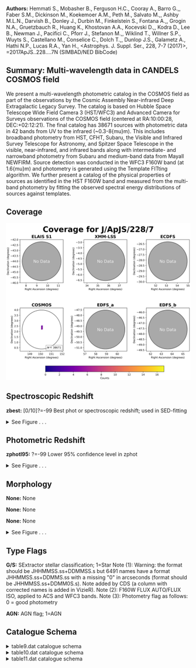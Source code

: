 

**Authors:** Hemmati S., Mobasher B., Ferguson H.C., Cooray A., Barro G.,, Faber S.M., Dickinson M., Koekemoer A.M., Peth M., Salvato M.,, Ashby M.L.N., Darvish B., Donley J., Durbin M., Finkelstein S., Fontana A.,, Grogin N.A., Gruetzbauch R., Huang K., Khostovan A.A., Kocevski D.,, Kodra D., Lee B., Newman J., Pacifici C., Pforr J., Stefanon M.,, Wiklind T., Willner S.P., Wuyts S., Castellano M., Conselice C., Dolch T.,, Dunlop J.S., Galametz A., Hathi N.P., Lucas R.A., Yan H., <Astrophys. J. Suppl. Ser., 228, 7-7 (2017)>, =2017ApJS..228....7N (SIMBAD/NED BibCode)

## Summary: Multi-wavelength data in CANDELS COSMOS field

We present a multi-wavelength photometric catalog in the COSMOS field as part of the observations by the Cosmic Assembly Near-infrared Deep Extragalactic Legacy Survey. The catalog is based on Hubble Space Telescope Wide Field Camera 3 (HST/WFC3) and Advanced Camera for Surveys observations of the COSMOS field (centered at RA:10:00:28, DEC:+02:12:21). The final catalog has 38671 sources with photometric data in 42 bands from UV to the infrared (~0.3-8{mu}m). This includes broadband photometry from HST, CFHT, Subaru, the Visible and Infrared Survey Telescope for Astronomy, and Spitzer Space Telescope in the visible, near-infrared, and infrared bands along with intermediate- and narrowband photometry from Subaru and medium-band data from Mayall NEWFIRM. Source detection was conducted in the WFC3 F160W band (at 1.6{mu}m) and photometry is generated using the Template FITting algorithm. We further present a catalog of the physical properties of sources as identified in the HST F160W band and measured from the multi-band photometry by fitting the observed spectral energy distributions of sources against templates.

## Coverage 

 

 
![](https://github.com/joshgithubbin/Sherlock-DDF/blob/main/pages/J_ApJS_228_7/im/coverage.png?raw=true)

## Spectroscopic Redshift 



**zbest:** [0/10]?=-99 Best phot or spectroscopic redshift; used in SED-fitting 




<details><summary>See Figure . . .</summary>

![](https://github.com/joshgithubbin/Sherlock-DDF/blob/main/pages/J_ApJS_228_7/im/ZSP.png?raw=true)

</details>

## Photometric Redshift 



**zphotl95:** ?=-99 Lower 95% confidence level in zphot 




<details><summary>See Figure . . .</summary>

![](https://github.com/joshgithubbin/Sherlock-DDF/blob/main/pages/J_ApJS_228_7/im//ZPH.png?raw=true)

</details>

## Morphology 



**None:** None 

**None:** None 

**None:** None 




<details><summary>See Figure . . .</summary>

![](https://github.com/joshgithubbin/Sherlock-DDF/blob/main/pages/J_ApJS_228_7/im//morphology.png?raw=true)

</details>
                      
## Type Flags 



**G/S:** SExtractor stellar classification; 1=Star Note (1): Warning: the format should be JHHMMSS.ss+DDMMSS.s but 6491 names have a format JHHMMSS.ss+DDMMS.ss with a missing "0" in arcseconds (format should be JHHMMSS.ss+DDMM0S.s). Note added by CDS (a column with corrected names is added in VizieR). Note (2): F160W FLUX AUTO/FLUX ISO, applied to ACS and WFC3 bands. Note (3): Photometry flag as follows: 0 = good photometry

**AGN:** AGN flag; 1=AGN



## Catalogue Schema 



<details>
<summary>table9.dat catalogue schema</summary>

| Bytes    | Format   | Units   | Label     | Explanations                                                                                                                                                                                                                                                                                                                                                                                                                       |
|:---------|:---------|:--------|:----------|:-----------------------------------------------------------------------------------------------------------------------------------------------------------------------------------------------------------------------------------------------------------------------------------------------------------------------------------------------------------------------------------------------------------------------------------|
| 1-   5   | I5       | ---     | Seq       | SExtractor identifier from F160W image (<[NHM2017] NNNNN> in Simbad)                                                                                                                                                                                                                                                                                                                                                               |
| 7-  27   | A21      | ---     | ---       | [CANDELS_COSMOS_F160W_]                                                                                                                                                                                                                                                                                                                                                                                                            |
| 28-  46  | A19      | ---     | ID        | IAU designation (1)                                                                                                                                                                                                                                                                                                                                                                                                                |
| 48-  57  | F10.6    | deg     | RAdeg     | Right Ascension in decimal degrees (J2000)                                                                                                                                                                                                                                                                                                                                                                                         |
| 59-  66  | F8.6     | deg     | DEdeg     | Declination in decimal degrees (J2000)                                                                                                                                                                                                                                                                                                                                                                                             |
| 68-  77  | F10.3    | uJy     | APCOR     | [-19091/102557] Aperture correction (2)                                                                                                                                                                                                                                                                                                                                                                                            |
| 79-  88  | E10.3    | uJy     | uCFHT     | [-6.1/5239] CFHT/MegaCam u band flux density                                                                                                                                                                                                                                                                                                                                                                                       |
| 90-  98  | E9.3     | uJy     | e_uCFHT   | [0.0006/1.5] Uncertainty in uCFHT                                                                                                                                                                                                                                                                                                                                                                                                  |
| 100- 109 | E10.3    | uJy     | gCFHT     | [-10.1/3489] CFHT/MegaCam g band flux density                                                                                                                                                                                                                                                                                                                                                                                      |
| 111- 119 | E9.3     | uJy     | e_gCFHT   | [0.0003/1.1] Uncertainty in gCFHT                                                                                                                                                                                                                                                                                                                                                                                                  |
| 121- 130 | E10.3    | uJy     | rCFHT     | [-11.1/3520] CFHT/MegaCam r band flux density                                                                                                                                                                                                                                                                                                                                                                                      |
| 132- 140 | E9.3     | uJy     | e_rCFHT   | [0.0004/1.2] Uncertainty in rCFHT                                                                                                                                                                                                                                                                                                                                                                                                  |
| 142- 151 | E10.3    | uJy     | iCFHT     | [-4.7/2560] CFHT/MegaCam i band flux density                                                                                                                                                                                                                                                                                                                                                                                       |
| 153- 161 | E9.3     | uJy     | e_iCFHT   | [0.0006/1.2] Uncertainty in iCFHT                                                                                                                                                                                                                                                                                                                                                                                                  |
| 163- 172 | E10.3    | uJy     | zCFHT     | [-13.5/8024] CFHT/MegaCam z band flux density                                                                                                                                                                                                                                                                                                                                                                                      |
| 174- 182 | E9.3     | uJy     | e_zCFHT   | [0.001/3] Uncertainty in zCFHT                                                                                                                                                                                                                                                                                                                                                                                                     |
| 184- 193 | E10.3    | uJy     | BSub      | [-0.05/199] Subaru/Suprime-Cam B band flux density                                                                                                                                                                                                                                                                                                                                                                                 |
| 195- 203 | E9.3     | uJy     | e_BSub    | [0.0001/0.3] Uncertainy in BSub                                                                                                                                                                                                                                                                                                                                                                                                    |
| 205- 214 | E10.3    | uJy     | gSub      | [-0.3/317] Subaru/Suprime-Cam g band flux density                                                                                                                                                                                                                                                                                                                                                                                  |
| 216- 224 | E9.3     | uJy     | e_gSub    | [0.0009/0.7] Uncertainy in gSub                                                                                                                                                                                                                                                                                                                                                                                                    |
| 226- 235 | E10.3    | uJy     | VSub      | [-0.2/314.1] Subaru/Suprime-Cam V band flux density                                                                                                                                                                                                                                                                                                                                                                                |
| 237- 245 | E9.3     | uJy     | e_VSub    | [0.0005/0.4] Uncertainy in VSub                                                                                                                                                                                                                                                                                                                                                                                                    |
| 247- 256 | E10.3    | uJy     | rSub      | [-0.2/447.5] Subaru/Suprime-Cam r band flux density                                                                                                                                                                                                                                                                                                                                                                                |
| 258- 266 | E9.3     | uJy     | e_rSub    | [0.0004/0.5] Uncertainy in rSub                                                                                                                                                                                                                                                                                                                                                                                                    |
| 268- 277 | E10.3    | uJy     | iSub      | [-0.2/667] Subaru/Suprime-Cam i band flux density                                                                                                                                                                                                                                                                                                                                                                                  |
| 279- 287 | E9.3     | uJy     | e_iSub    | [0.0004/1.2] Uncertainy in iSub                                                                                                                                                                                                                                                                                                                                                                                                    |
| 289- 298 | E10.3    | uJy     | zSub      | [-0.8/1000] Subaru/Suprime-Cam z band flux density                                                                                                                                                                                                                                                                                                                                                                                 |
| 300- 308 | E9.3     | uJy     | e_zSub    | [0.002/0.9] Uncertainy in zSub                                                                                                                                                                                                                                                                                                                                                                                                     |
| 310- 319 | E10.3    | uJy     | F606W     | [-3980/21960]?=-99 HST/ACS F606W band flux density                                                                                                                                                                                                                                                                                                                                                                                 |
| 321- 330 | E10.3    | uJy     | e_F606W   | [0/252]?=-99 Uncertainy in F606W                                                                                                                                                                                                                                                                                                                                                                                                   |
| 332- 341 | E10.3    | uJy     | F814W     | [-6487/31500]?=-99 HST/ACS F814W band flux density                                                                                                                                                                                                                                                                                                                                                                                 |
| 343- 352 | E10.3    | uJy     | e_F814W   | [0/386]?=-99 Uncertainy in F814W                                                                                                                                                                                                                                                                                                                                                                                                   |
| 354- 363 | E10.3    | uJy     | F125W     | [/14590]?=-99 HST/WFC3 F125W band flux density                                                                                                                                                                                                                                                                                                                                                                                     |
| 365- 374 | E10.3    | uJy     | e_F125W   | [0/13]?=-99 Uncertainy in F125W                                                                                                                                                                                                                                                                                                                                                                                                    |
| 376- 385 | E10.3    | uJy     | F160W     | [/27850]?=-99 HST/WFC3 F160W band flux density                                                                                                                                                                                                                                                                                                                                                                                     |
| 387- 396 | E10.3    | uJy     | e_F160W   | [0/13]?=-99 Uncertainy in F160W                                                                                                                                                                                                                                                                                                                                                                                                    |
| 398- 407 | E10.3    | uJy     | YVISTA    | [-6.3/24760] UltraVISTA Y band flux density                                                                                                                                                                                                                                                                                                                                                                                        |
| 409- 417 | E9.3     | uJy     | e_YVISTA  | [0.003/1.4] Uncertainty in YVISTA                                                                                                                                                                                                                                                                                                                                                                                                  |
| 419- 428 | E10.3    | uJy     | JVISTA    | [-1.8/12180] UltraVISTA J band flux density                                                                                                                                                                                                                                                                                                                                                                                        |
| 430- 438 | E9.3     | uJy     | e_JVISTA  | [0.004/0.8] Uncertainty in JVISTA                                                                                                                                                                                                                                                                                                                                                                                                  |
| 440- 449 | E10.3    | uJy     | HVISTA    | [-2.7/19080] UltraVISTA H band flux density                                                                                                                                                                                                                                                                                                                                                                                        |
| 451- 459 | E9.3     | uJy     | e_HVISTA  | [0.005/1.4] Uncertainty in HVISTA                                                                                                                                                                                                                                                                                                                                                                                                  |
| 461- 470 | E10.3    | uJy     | KsVISTA   | [-2.2/14520] UltraVISTA Ks  band flux density                                                                                                                                                                                                                                                                                                                                                                                      |
| 472- 480 | E9.3     | uJy     | e_KsVISTA | [0.007/0.9] Uncertainty in KsVISTA                                                                                                                                                                                                                                                                                                                                                                                                 |
| 482- 491 | E10.3    | uJy     | 3.4IRAC   | [-147/8816] Spitzer/IRAC 3.4um band flux density                                                                                                                                                                                                                                                                                                                                                                                   |
| 493- 501 | E9.3     | uJy     | e_3.4IRAC | [0.01/2] Uncertainty in 3.4IRAC                                                                                                                                                                                                                                                                                                                                                                                                    |
| 503- 512 | E10.3    | uJy     | 4.5IRAC   | [-93/5790] Spitzer/IRAC 4.5um band flux density                                                                                                                                                                                                                                                                                                                                                                                    |
| 514- 522 | E9.3     | uJy     | e_4.5IRAC | [0.01/1.7] Uncertainty in 4.5IRAC                                                                                                                                                                                                                                                                                                                                                                                                  |
| 524- 533 | E10.3    | uJy     | 5.8IRAC   | [-151/5548] Spitzer/IRAC 5.8um band flux density                                                                                                                                                                                                                                                                                                                                                                                   |
| 535- 544 | E10.3    | uJy     | e_5.8IRAC | [0.3/39]?=-99 Uncertainty in 5.8IRAC                                                                                                                                                                                                                                                                                                                                                                                               |
| 546- 555 | E10.3    | uJy     | 8.0IRAC   | [-151/3038] Spitzer/IRAC 8.0um band flux density                                                                                                                                                                                                                                                                                                                                                                                   |
| 557- 566 | E10.3    | uJy     | e_8.0IRAC | [0.3/45]?=-99 Uncertainty in 8.0IRAC                                                                                                                                                                                                                                                                                                                                                                                               |
| 568- 577 | E10.3    | uJy     | J1NFIRM   | [-224/12030] NEWFIRM J1 band flux density                                                                                                                                                                                                                                                                                                                                                                                          |
| 579- 587 | E9.3     | uJy     | e_J1NFIRM | [0.005/1.5] Uncertainty in J1NFIRM                                                                                                                                                                                                                                                                                                                                                                                                 |
| 589- 598 | E10.3    | uJy     | J2NFIRM   | [-159/11400] NEWFIRM J2 band flux density                                                                                                                                                                                                                                                                                                                                                                                          |
| 600- 608 | E9.3     | uJy     | e_J2NFIRM | [0.008/2.2] Uncertainty in J2NFIRM                                                                                                                                                                                                                                                                                                                                                                                                 |
| 610- 619 | E10.3    | uJy     | J3NFIRM   | [-165/9385] NEWFIRM J3 band flux density                                                                                                                                                                                                                                                                                                                                                                                           |
| 621- 629 | E9.3     | uJy     | e_J3NFIRM | [0.009/4] Uncertainty in J3NFIRM                                                                                                                                                                                                                                                                                                                                                                                                   |
| 631- 640 | E10.3    | uJy     | H1NFIRM   | [-144/16760] NEWFIRM H1 band flux density                                                                                                                                                                                                                                                                                                                                                                                          |
| 642- 650 | E9.3     | uJy     | e_H1NFIRM | [0.01/6.3] Uncertainty in H1NFIRM                                                                                                                                                                                                                                                                                                                                                                                                  |
| 652- 661 | E10.3    | uJy     | H2NFIRM   | [-309/18360] NEWFIRM H2 band flux density                                                                                                                                                                                                                                                                                                                                                                                          |
| 663- 671 | E9.3     | uJy     | e_H2NFIRM | [0.02/5] Uncertainty in H2NFIRM                                                                                                                                                                                                                                                                                                                                                                                                    |
| 673- 682 | E10.3    | uJy     | KNFIRM    | [-214/18980] NEWFIRM K band flux density                                                                                                                                                                                                                                                                                                                                                                                           |
| 684- 692 | E9.3     | uJy     | e_KNFIRM  | [0.02/17] Uncertainty in KNFIRM                                                                                                                                                                                                                                                                                                                                                                                                    |
| 694- 703 | E10.3    | uJy     | Sub427    | [-1/1967] Subaru IB427 (4263{AA}) band flux density                                                                                                                                                                                                                                                                                                                                                                                |
| 705- 713 | E9.3     | uJy     | e_Sub427  | [0.0009/1.1] Uncertainty in Sub427                                                                                                                                                                                                                                                                                                                                                                                                 |
| 715- 724 | E10.3    | uJy     | Sub464    | [-1.7/2521] Subaru IB464 (4635{AA}) band flux density                                                                                                                                                                                                                                                                                                                                                                              |
| 726- 734 | E9.3     | uJy     | e_Sub464  | [0.002/1.4] Uncertainty in Sub464                                                                                                                                                                                                                                                                                                                                                                                                  |
| 736- 745 | E10.3    | uJy     | Sub484    | [-0.5/665] Subaru IA484 (4849{AA}) band flux density                                                                                                                                                                                                                                                                                                                                                                               |
| 747- 755 | E9.3     | uJy     | e_Sub484  | [0.0008/0.8] Uncertainty in Sub484                                                                                                                                                                                                                                                                                                                                                                                                 |
| 757- 766 | E10.3    | uJy     | Sub505    | [-1.1/1724] Subaru IB505 (5062{AA}) band flux density                                                                                                                                                                                                                                                                                                                                                                              |
| 768- 776 | E9.3     | uJy     | e_Sub505  | [0.001/1] Uncertainty in Sub505                                                                                                                                                                                                                                                                                                                                                                                                    |
| 778- 787 | E10.3    | uJy     | Sub527    | [-0.2/747] Subaru IA527 (5261{AA}) band flux density                                                                                                                                                                                                                                                                                                                                                                               |
| 789- 797 | E9.3     | uJy     | e_Sub527  | [0.0007/0.8] Uncertainty in Sub527                                                                                                                                                                                                                                                                                                                                                                                                 |
| 799- 808 | E10.3    | uJy     | Sub574    | [-3.2/1584] Subaru IB574 (5764{AA}) band flux density                                                                                                                                                                                                                                                                                                                                                                              |
| 810- 818 | E9.3     | uJy     | e_Sub574  | [0.002/1.1] Uncertainty in Sub574                                                                                                                                                                                                                                                                                                                                                                                                  |
| 820- 829 | E10.3    | uJy     | Sub624    | [-1.7/903] Subaru IA624 (6232{AA}) band flux density                                                                                                                                                                                                                                                                                                                                                                               |
| 831- 839 | E9.3     | uJy     | e_Sub624  | [0.0008/0.8] Uncertainty in Sub624                                                                                                                                                                                                                                                                                                                                                                                                 |
| 841- 850 | E10.3    | uJy     | Sub679    | [-3/1456] Subaru IA679 (6780{AA}) band flux density                                                                                                                                                                                                                                                                                                                                                                                |
| 852- 860 | E9.3     | uJy     | e_Sub679  | [0.001/1] Uncertainty in Sub679                                                                                                                                                                                                                                                                                                                                                                                                    |
| 862- 871 | E10.3    | uJy     | Sub709    | [-1.3/933] Subaru IB709 (7073{AA}) band flux density                                                                                                                                                                                                                                                                                                                                                                               |
| 873- 881 | E9.3     | uJy     | e_Sub709  | [0.001/0.8] Uncertainty in Sub709                                                                                                                                                                                                                                                                                                                                                                                                  |
| 883- 892 | E10.3    | uJy     | Sub711    | [-1.8/2031] Subaru NB711 (7120{AA}) band flux density                                                                                                                                                                                                                                                                                                                                                                              |
| 894- 902 | E9.3     | uJy     | e_Sub711  | [0.001/1.2] Uncertainty in Sub711                                                                                                                                                                                                                                                                                                                                                                                                  |
| 904- 913 | E10.3    | uJy     | Sub738    | [-2/978] Subaru IA738 (7361{AA}) band flux density                                                                                                                                                                                                                                                                                                                                                                                 |
| 915- 923 | E9.3     | uJy     | e_Sub738  | [0.001/0.9] Uncertainty in Sub738                                                                                                                                                                                                                                                                                                                                                                                                  |
| 925- 934 | E10.3    | uJy     | Sub767    | [-1.9/1485] Subaru IA767 (7684{AA}) band flux density                                                                                                                                                                                                                                                                                                                                                                              |
| 936- 944 | E9.3     | uJy     | e_Sub767  | [0.002/1] Uncertainty in Sub767                                                                                                                                                                                                                                                                                                                                                                                                    |
| 946- 955 | E10.3    | uJy     | Sub816    | [-2/1537] Subaru NB816 (8149{AA}) band flux density                                                                                                                                                                                                                                                                                                                                                                                |
| 957- 965 | E9.3     | uJy     | e_Sub816  | [0.001/1] Uncertainty in Sub816                                                                                                                                                                                                                                                                                                                                                                                                    |
| 967- 976 | E10.3    | uJy     | Sub827    | [-4.6/1307] Subaru IB827 (8244{AA}) band flux density                                                                                                                                                                                                                                                                                                                                                                              |
| 978- 986 | E9.3     | uJy     | e_Sub827  | [0.002/1] Uncertainty in Sub827                                                                                                                                                                                                                                                                                                                                                                                                    |
| 988- 994 | F7.3     | pix     | FWHM      | [-2.3/444] SExtractor F160W image Full-Width at Half-Maximum                                                                                                                                                                                                                                                                                                                                                                       |
| 996- 996 | I1       | ---     | Flag      | [0/2]? Photometry flag (0=good) (3)                                                                                                                                                                                                                                                                                                                                                                                                |
| 998-1001 | F4.2     | ---     | G/S       | SExtractor stellar classification; 1=Star Note (1): Warning: the format should be JHHMMSS.ss+DDMMSS.s but 6491 names have a format JHHMMSS.ss+DDMMS.ss with a missing "0" in arcseconds (format should be JHHMMSS.ss+DDMM0S.s). Note added by CDS (a column with corrected names is added in VizieR). Note (2): F160W FLUX AUTO/FLUX ISO, applied to ACS and WFC3 bands. Note (3): Photometry flag as follows: 0 = good photometry |
| 1        | =        | bright  | stars     | and spikes associated with those stars; photometry for objects contaminated by this would be unreliable                                                                                                                                                                                                                                                                                                                            |
| 2        | =        | edges   | of        | the image as measured from the F160W rms maps.                                                                                                                                                                                                                                                                                                                                                                                     |

**Note**: Warning: the format should be JHHMMSS.ss+DDMMSS.s but 6491 names
    have a format JHHMMSS.ss+DDMMS.ss with a missing "0" in arcseconds
    (format should be JHHMMSS.ss+DDMM0S.s). Note added by CDS (a column with
    corrected names is added in VizieR).
Note (2): F160W FLUX AUTO/FLUX ISO, applied to ACS and WFC3 bands.
Note (3): Photometry flag as follows:
    0 = good photometry
    1 = bright stars and spikes associated with those stars; photometry for
         objects contaminated by this would be unreliable
    2 = edges of the image as measured from the F160W rms maps.

</details>

<details>
<summary>table10.dat catalogue schema</summary>

| Bytes   | Format   | Units        | Label      | Explanations                                                                                                                                                                                                                                                                                                                                                                                                                                                                                                                                                                                                                                                                                                                                                       |
|:--------|:---------|:-------------|:-----------|:-------------------------------------------------------------------------------------------------------------------------------------------------------------------------------------------------------------------------------------------------------------------------------------------------------------------------------------------------------------------------------------------------------------------------------------------------------------------------------------------------------------------------------------------------------------------------------------------------------------------------------------------------------------------------------------------------------------------------------------------------------------------|
| 1-  5   | I5       | ---          | Seq        | SExtractor identifier from F160W image (<[NHM2017] NNNNN> in Simbad)                                                                                                                                                                                                                                                                                                                                                                                                                                                                                                                                                                                                                                                                                               |
| 7- 14   | F8.4     | ---          | zspec      | [0.0027/2.5]?=-99 Spectroscopic redshift                                                                                                                                                                                                                                                                                                                                                                                                                                                                                                                                                                                                                                                                                                                           |
| 16- 18  | I3       | ---          | q_zspec    | [-99/3] Quality flag on zspec (1)                                                                                                                                                                                                                                                                                                                                                                                                                                                                                                                                                                                                                                                                                                                                  |
| 20- 26  | F7.3     | ---          | Wuyts      | [0/10]?=-99 Wuyts photometric redshift (2)                                                                                                                                                                                                                                                                                                                                                                                                                                                                                                                                                                                                                                                                                                                         |
| 28- 34  | F7.3     | ---          | 68lWuyts   | ?=-99 Lower 68% confidence level in 68lWuyts                                                                                                                                                                                                                                                                                                                                                                                                                                                                                                                                                                                                                                                                                                                       |
| 36- 42  | F7.3     | ---          | 68uWuyts   | ?=-99 Upper 68% confidence level in 68uWuyts                                                                                                                                                                                                                                                                                                                                                                                                                                                                                                                                                                                                                                                                                                                       |
| 44- 50  | F7.3     | ---          | 95lWuyts   | ?=-99 Lower 95% confidence level in 95lWuyts                                                                                                                                                                                                                                                                                                                                                                                                                                                                                                                                                                                                                                                                                                                       |
| 52- 58  | F7.3     | ---          | 95uWuyts   | ?=-99 Upper 95% confidence level in 95uWuyts                                                                                                                                                                                                                                                                                                                                                                                                                                                                                                                                                                                                                                                                                                                       |
| 60- 65  | F6.3     | ---          | Pforr      | [0.001/10] Pforr photometric redshift (2)                                                                                                                                                                                                                                                                                                                                                                                                                                                                                                                                                                                                                                                                                                                          |
| 67- 71  | F5.3     | ---          | 68lPforr   | Lower 68% confidence level in 68lPforr                                                                                                                                                                                                                                                                                                                                                                                                                                                                                                                                                                                                                                                                                                                             |
| 73- 78  | F6.3     | ---          | 68uPforr   | Upper 68% confidence level in 68uPforr                                                                                                                                                                                                                                                                                                                                                                                                                                                                                                                                                                                                                                                                                                                             |
| 80- 84  | F5.3     | ---          | 95lPforr   | Lower 95% confidence level in 95lPforr                                                                                                                                                                                                                                                                                                                                                                                                                                                                                                                                                                                                                                                                                                                             |
| 86- 91  | F6.3     | ---          | 95uPforr   | Upper 95% confidence level in 95uPforr                                                                                                                                                                                                                                                                                                                                                                                                                                                                                                                                                                                                                                                                                                                             |
| 93- 98  | F6.3     | ---          | Wiklind    | [0.05/10] Wiklind photometric redshift (2)                                                                                                                                                                                                                                                                                                                                                                                                                                                                                                                                                                                                                                                                                                                         |
| 100-104 | F5.3     | ---          | 68lWiklind | Lower 68% confidence level in 68lWiklind                                                                                                                                                                                                                                                                                                                                                                                                                                                                                                                                                                                                                                                                                                                           |
| 106-111 | F6.3     | ---          | 68uWiklind | Upper 68% confidence level in 68uWiklind                                                                                                                                                                                                                                                                                                                                                                                                                                                                                                                                                                                                                                                                                                                           |
| 113-117 | F5.3     | ---          | 95lWiklind | Lower 95% confidence level in 95lWiklind                                                                                                                                                                                                                                                                                                                                                                                                                                                                                                                                                                                                                                                                                                                           |
| 119-124 | F6.3     | ---          | 95uWiklind | Upper 95% confidence level in 95uWiklind                                                                                                                                                                                                                                                                                                                                                                                                                                                                                                                                                                                                                                                                                                                           |
| 126-130 | F5.3     | ---          | Finkel     | [0/10] Finkelstein photometric redshift (2)                                                                                                                                                                                                                                                                                                                                                                                                                                                                                                                                                                                                                                                                                                                        |
| 132-136 | F5.3     | ---          | 68lFinkel  | Lower 68% confidence level in 68lFinkel                                                                                                                                                                                                                                                                                                                                                                                                                                                                                                                                                                                                                                                                                                                            |
| 138-142 | F5.3     | ---          | 68uFinkel  | Upper 68% confidence level in 68uFinkel                                                                                                                                                                                                                                                                                                                                                                                                                                                                                                                                                                                                                                                                                                                            |
| 144-148 | F5.3     | ---          | 95lFinkel  | Lower 95% confidence level in 95lFinkel                                                                                                                                                                                                                                                                                                                                                                                                                                                                                                                                                                                                                                                                                                                            |
| 150-154 | F5.3     | ---          | 95uFinkel  | Upper 95% confidence level in 95uFinkel                                                                                                                                                                                                                                                                                                                                                                                                                                                                                                                                                                                                                                                                                                                            |
| 156-162 | F7.3     | ---          | Gruetz     | [0/10]?=-99 Gruetz photometric redshift (2)                                                                                                                                                                                                                                                                                                                                                                                                                                                                                                                                                                                                                                                                                                                        |
| 164-170 | F7.3     | ---          | 68lGruetz  | ?=-99 Lower 68% confidence level in 68lGruetz                                                                                                                                                                                                                                                                                                                                                                                                                                                                                                                                                                                                                                                                                                                      |
| 172-178 | F7.3     | ---          | 68uGruetz  | ?=-99 Upper 68% confidence level in 68uGruetz                                                                                                                                                                                                                                                                                                                                                                                                                                                                                                                                                                                                                                                                                                                      |
| 180-186 | F7.3     | ---          | 95lGruetz  | ?=-99 Lower 95% confidence level in 95lGruetz                                                                                                                                                                                                                                                                                                                                                                                                                                                                                                                                                                                                                                                                                                                      |
| 188-194 | F7.3     | ---          | 95uGruetz  | ?=-99 Upper 95% confidence level in 95uGruetz                                                                                                                                                                                                                                                                                                                                                                                                                                                                                                                                                                                                                                                                                                                      |
| 196-202 | F7.3     | ---          | Salvato    | [0.03/10]?=-99 Salvato photometric redshift (2)                                                                                                                                                                                                                                                                                                                                                                                                                                                                                                                                                                                                                                                                                                                    |
| 204-210 | F7.3     | ---          | 68lSalvato | ?=-99 Lower 68% confidence level in 68lSalvato                                                                                                                                                                                                                                                                                                                                                                                                                                                                                                                                                                                                                                                                                                                     |
| 212-218 | F7.3     | ---          | 68uSalvato | ?=-99 Upper 68% confidence level in 68uSalvato                                                                                                                                                                                                                                                                                                                                                                                                                                                                                                                                                                                                                                                                                                                     |
| 220-224 | F5.3     | ---          | 95lSalvato | Lower 95% confidence level in 95lSalvato                                                                                                                                                                                                                                                                                                                                                                                                                                                                                                                                                                                                                                                                                                                           |
| 226-230 | F5.3     | ---          | 95uSalvato | Upper 95% confidence level in 95uSalvato Note (1): Quality flag as follows:                                                                                                                                                                                                                                                                                                                                                                                                                                                                                                                                                                                                                                                                                        |
| 1       | =        | secure       | (418       | occurrences),                                                                                                                                                                                                                                                                                                                                                                                                                                                                                                                                                                                                                                                                                                                                                      |
| 2       | =        | intermediate | (114       | occurrences),                                                                                                                                                                                                                                                                                                                                                                                                                                                                                                                                                                                                                                                                                                                                                      |
| 3       | =        | uncertain    | (116       | occurrences), -99 = no value (38023 occurrences). Note (2): References for each of these model codes are provided in Table 7 in Appendix B, excerpt below: PI           Code    Template Set     References Finkelstein  EAZY    EAZY+BX418       Brammer+ 2008ApJ...686.1503B Erb+ 2010ApJ...719.1168E Gruetzbauch  EAZY    EAZY             Brammer+ 2008ApJ...686.1503B Pforr        HyperZ  Maraston05       Bolzonella+ 2000A&A...363..476B Maraston 2005MNRAS.362..799M Salvato      LePhare BC03+Polletta    Arnouts & Ilbert 2011ascl.soft08009A Bruzual & Charlot 2003MNRAS.344.1000B Polletta+ 2007ApJ...663...81P Wiklind      WikZ    BC03             Wiklind+ 2008ApJ...676..781W Wuyts        EAZY    EAZY             Brammer+ 2008ApJ...686.1503B |

**Note**: Quality flag as follows:
    1 = secure (418 occurrences),
    2 = intermediate (114 occurrences),
    3 = uncertain (116 occurrences),
  -99 = no value (38023 occurrences).
Note (2): References for each of these model codes are provided in Table 7
          in Appendix B, excerpt below:
 
 PI           Code    Template Set     References
 
 Finkelstein  EAZY    EAZY+BX418       Brammer+ 2008ApJ...686.1503B
                                       Erb+ 2010ApJ...719.1168E
 Gruetzbauch  EAZY    EAZY             Brammer+ 2008ApJ...686.1503B
 Pforr        HyperZ  Maraston05       Bolzonella+ 2000A&A...363..476B
                                       Maraston 2005MNRAS.362..799M
 Salvato      LePhare BC03+Polletta    Arnouts & Ilbert 2011ascl.soft08009A
                                       Bruzual & Charlot 2003MNRAS.344.1000B
                                       Polletta+ 2007ApJ...663...81P
 Wiklind      WikZ    BC03             Wiklind+ 2008ApJ...676..781W
 Wuyts        EAZY    EAZY             Brammer+ 2008ApJ...686.1503B

</details>

<details>
<summary>table11.dat catalogue schema</summary>

| Bytes   | Format   | Units   | Label     | Explanations                                                                                                                                                                                                                                                                                      |
|:--------|:---------|:--------|:----------|:--------------------------------------------------------------------------------------------------------------------------------------------------------------------------------------------------------------------------------------------------------------------------------------------------|
| 1-  5   | I5       | ---     | Seq       | SExtractor identifier from F160W image (<[NHM2017] NNNNN> in Simbad)                                                                                                                                                                                                                              |
| 7- 12   | F6.3     | mag     | Hmag      | [12.7/32.6]?=99 F160W SExtractor MAG AUTO for convenience                                                                                                                                                                                                                                         |
| 14- 14  | I1       | ---     | PFlag     | [0/2] Photometry flag (0=good; otherwise use with caution or bad)                                                                                                                                                                                                                                 |
| 16- 19  | F4.2     | ---     | G/S       | SExtractor stellar classification; 1=Star                                                                                                                                                                                                                                                         |
| 21- 21  | I1       | ---     | AGN       | AGN flag; 1=AGN                                                                                                                                                                                                                                                                                   |
| 23- 30  | F8.4     | ---     | zbest     | [0/10]?=-99 Best phot or spectroscopic redshift; used in SED-fitting                                                                                                                                                                                                                              |
| 32- 39  | F8.4     | ---     | zspec     | [0/5.7]?=-99 Spectroscopic redshift                                                                                                                                                                                                                                                               |
| 41- 43  | I3       | ---     | q_zspec   | [-99/3] Quality of zspec; 1=good                                                                                                                                                                                                                                                                  |
| 45- 49  | F5.3     | ---     | zphot     | [0/10] Photometric redshift                                                                                                                                                                                                                                                                       |
| 51- 56  | F6.2     | ---     | zphotl68  | ?=-99 Lower 68% confidence level in zphot                                                                                                                                                                                                                                                         |
| 58- 62  | F5.2     | ---     | zphotu68  | Upper 68% confidence level in zphot                                                                                                                                                                                                                                                               |
| 64- 69  | F6.2     | ---     | zphotl95  | ?=-99 Lower 95% confidence level in zphot                                                                                                                                                                                                                                                         |
| 71- 75  | F5.2     | ---     | zphotu95  | Upper 95% confidence level in zphot                                                                                                                                                                                                                                                               |
| 77- 82  | F6.2     | ---     | zCOSMOS   | [0/10]?=-99 COSMOS catalog photometric redshift                                                                                                                                                                                                                                                   |
| 84- 91  | E8.2     | [Msun]  | Mass      | [4.2/14] Log CANDELS reference median stellar mass                                                                                                                                                                                                                                                |
| 93-100  | E8.2     | [Msun]  | e_Mass    | [0.006/6] Standard deviation on Mass                                                                                                                                                                                                                                                              |
| 102-109 | E8.2     | [Msun]  | Mneb      | [3.4/13.6] Log median stellar mass include nebular component                                                                                                                                                                                                                                      |
| 111-119 | E9.2     | [Msun]  | e_Mneb    | [0/4]?=-99 Standard deviation on Mneb                                                                                                                                                                                                                                                             |
| 121-126 | F6.2     | [Msun]  | M14cons   | [-43/12.1] Log stellar mass from Method 14_cons                                                                                                                                                                                                                                                   |
| 128-133 | F6.2     | [Msun]  | M11tau    | [7/12]?=-99 Log stellar mass from Method 11_taus                                                                                                                                                                                                                                                  |
| 135-139 | F5.2     | [Msun]  | M6tauNEB  | [1.5/14] Log stellar mass from Method 6_tau_NEB                                                                                                                                                                                                                                                   |
| 141-146 | F6.2     | [Msun]  | M13tau    | [3.9/14.4]?=-99 Log stellar mass from Method 13_tau                                                                                                                                                                                                                                               |
| 148-152 | F5.2     | [Msun]  | M12       | [-9/13.1] Log stellar mass from Method 12                                                                                                                                                                                                                                                         |
| 154-158 | F5.2     | [Msun]  | M6tau     | [1.5/13.7] Log stellar mass from Method 6_tau                                                                                                                                                                                                                                                     |
| 160-164 | F5.2     | [Msun]  | M2tau     | [3.7/14] Log stellar mass from Method 2_tau                                                                                                                                                                                                                                                       |
| 166-170 | F5.2     | [Msun]  | M6deltau  | [1.7/13.5] Log stellar mass from Method 6_deltau                                                                                                                                                                                                                                                  |
| 172-176 | F5.2     | [Msun]  | M6invtau  | [1.5/13.4] Log stellar mass from Method 6_invtau                                                                                                                                                                                                                                                  |
| 178-183 | F6.2     | [Msun]  | M10       | [2.6/14]?=-99 Log stellar mass from Method 10                                                                                                                                                                                                                                                     |
| 185-190 | F6.2     | [Msun]  | M4        | [1.3/14]?=-99 Log stellar mass from Method 4                                                                                                                                                                                                                                                      |
| 192-197 | F6.2     | [Msun]  | M14lin    | [6.3/12]?=-99 Log stellar mass from Method 14_lin                                                                                                                                                                                                                                                 |
| 199-204 | F6.2     | [Msun]  | M14deltau | [6.3/12]?=-99 Log stellar mass from Method 14_deltau                                                                                                                                                                                                                                              |
| 206-211 | F6.2     | [Msun]  | M14tau    | [6.3/11.8]?=-99 Log stellar mass from Method 14_tau                                                                                                                                                                                                                                               |
| 213-218 | F6.2     | [Msun]  | M14inctau | [6.3/12.1]?=-99 Log stellar mass from Method 14_inctau                                                                                                                                                                                                                                            |
| 220-225 | F6.2     | [Msun]  | M14       | [6.3/11.7]?=-99 Log stellar mass from Method 14                                                                                                                                                                                                                                                   |
| 227-234 | E8.2     | [Msun]  | Mneblin   | [3.4/13.6] Log median stellar mass (1)                                                                                                                                                                                                                                                            |
| 236-244 | E9.2     | [Msun]  | e_Mneblin | [0/194]?=-99 Standard deviation in Mneblin                                                                                                                                                                                                                                                        |
| 246-253 | E8.2     | [Msun]  | Mlin      | [4.5/13.8] Log median stellar mass (2)                                                                                                                                                                                                                                                            |
| 255-262 | E8.2     | [Msun]  | e_Mlin    | [0.006/102000] Standard deviation in Mlin Note (1): Including nebular component calculated by the Hodges-Lehmann estimator in the linear space and standard deviation. Note (2): With no nebular component calculated by the Hodges-Lehmann estimator in the linear space and standard deviation. |

**Note**: Including nebular component calculated by the Hodges-Lehmann
          estimator in the linear space and standard deviation.
Note (2): With no nebular component calculated by the Hodges-Lehmann estimator
          in the linear space and standard deviation.

</details>

        
        